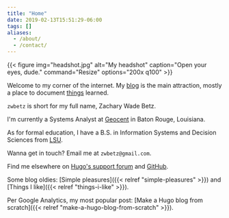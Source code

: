 ```yaml
---
title: "Home"
date: 2019-02-13T15:51:29-06:00
tags: []
aliases:
  - /about/
  - /contact/
---
```


{{< figure
img="headshot.jpg" 
alt="My headshot" 
caption="Open your eyes, dude." 
command="Resize" 
options="200x q100" >}}

<style>
  .usa-image-block img {
    border-radius: 5%;
  }
</style>

<!-- 
**Attribution**. Icon made by [Freepik](https://www.freepik.com/), from [Flaticon](https://www.flaticon.com/), licensed by [CC 3.0](http://creativecommons.org/licenses/by/3.0/). 
-->

Welcome to my corner of the internet. My [blog](/post/) is the main attraction, mostly a place to document [things](/tags/) learned.  

`zwbetz` is short for my full name, Zachary Wade Betz. 

I'm currently a Systems Analyst at [Geocent](https://www.geocent.com/) in Baton Rouge, Louisiana. 

As for formal education, I have a B.S. in Information Systems and Decision Sciences from [LSU](https://www.lsu.edu/). 

Wanna get in touch? Email me at `zwbetz@gmail.com`. 

Find me elsewhere on [Hugo's support forum](https://discourse.gohugo.io/u/zwbetz/summary) and [GitHub](https://github.com/zwbetz-gh).

Some blog oldies: [Simple pleasures]({{< relref "simple-pleasures" >}}) and [Things I like]({{< relref "things-i-like" >}}). 

Per Google Analytics, my most popular post: [Make a Hugo blog from scratch]({{< relref "make-a-hugo-blog-from-scratch" >}}). 